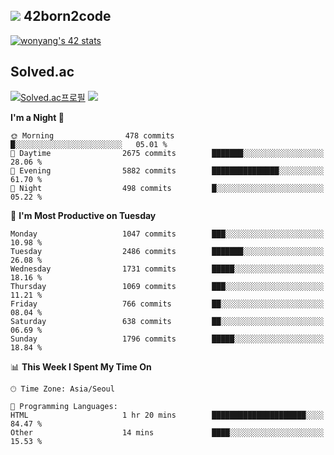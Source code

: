
## <img src="https://img.shields.io/badge/-000000?style=flat&logo=42&logoColor=white"> 42born2code
<!--[![wonyang's 42 stats](https://badge42.vercel.app/api/v2/cl5nhe5b6007809kydha7ht42/stats?cursusId=21&coalitionId=88)](https://profile.intra.42.fr/users/wonyang)-->

[![wonyang's 42 stats](https://badge.mediaplus.ma/starryblue/wonyang?1337Badge=off&UM6P=off)](https://github.com/oakoudad/badge42)

## Solved.ac
[![Solved.ac프로필](http://mazassumnida.wtf/api/v2/generate_badge?boj=bennyws)](https://solved.ac/bennyws)
<a href="https://solved.ac/bennyws"><img src="http://mazandi.herokuapp.com/api?handle=bennyws&theme=cold"/></a>

<!--START_SECTION:waka-->
**I'm a Night 🦉** 

```text
🌞 Morning                478 commits         █░░░░░░░░░░░░░░░░░░░░░░░░   05.01 % 
🌆 Daytime                2675 commits        ███████░░░░░░░░░░░░░░░░░░   28.06 % 
🌃 Evening                5882 commits        ███████████████░░░░░░░░░░   61.70 % 
🌙 Night                  498 commits         █░░░░░░░░░░░░░░░░░░░░░░░░   05.22 % 
```
📅 **I'm Most Productive on Tuesday** 

```text
Monday                   1047 commits        ███░░░░░░░░░░░░░░░░░░░░░░   10.98 % 
Tuesday                  2486 commits        ███████░░░░░░░░░░░░░░░░░░   26.08 % 
Wednesday                1731 commits        █████░░░░░░░░░░░░░░░░░░░░   18.16 % 
Thursday                 1069 commits        ███░░░░░░░░░░░░░░░░░░░░░░   11.21 % 
Friday                   766 commits         ██░░░░░░░░░░░░░░░░░░░░░░░   08.04 % 
Saturday                 638 commits         ██░░░░░░░░░░░░░░░░░░░░░░░   06.69 % 
Sunday                   1796 commits        █████░░░░░░░░░░░░░░░░░░░░   18.84 % 
```


📊 **This Week I Spent My Time On** 

```text
🕑︎ Time Zone: Asia/Seoul

💬 Programming Languages: 
HTML                     1 hr 20 mins        █████████████████████░░░░   84.47 % 
Other                    14 mins             ████░░░░░░░░░░░░░░░░░░░░░   15.53 % 
```


<!--END_SECTION:waka-->
